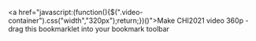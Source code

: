 <a href="javascript:(function(){$(".video-container").css("width","320px");return;})()">Make CHI2021 video 360p</a> - drag this bookmarklet into your bookmark toolbar

